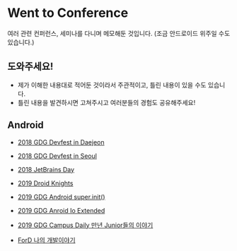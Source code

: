 # Went to Conference
여러 관련 컨퍼런스, 세미나를 다니며 메모해둔 것입니다. (조금 안드로이드 위주일 수도 있습니다.)
## 도와주세요!
* 제가 이해한 내용대로 적어둔 것이라서 주관적이고, 틀린 내용이 있을 수도 있습니다. 
* 틀린 내용을 발견하시면 고쳐주시고 여러분들의 경험도 공유해주세요!

## Android
* [2018 GDG Devfest in Daejeon](https://github.com/jinusong/Went-To-Conference/blob/master/2018%20GDG%20Devfest%20in%20Daejeon.md)

* [2018 GDG Devfest in Seoul](https://github.com/jinusong/Went-To-Conference/blob/master/2018%20GDG%20Devfest%20in%20Seoul.md)

* [2018 JetBrains Day](https://github.com/jinusong/Went-To-Conference/blob/master/2018%20JetBrains%20Day.md)

* [2019 Droid Knights](https://github.com/jinusong/Went-To-Conference/blob/master/2019%20Droid%20Knights.md)

* [2019 GDG Android super.init()](https://github.com/jinusong/Went-To-Conference/blob/master/2019%20GDG%20Android%20super.init().md)

* [2019 GDG Anroid Io Extended](https://github.com/jinusong/Went-To-Conference/blob/master/2019%20GDG%20Anroid%20Io%20Extended.md)

* [2019 GDG Campus Daily 만년 Junior들의 이야기](https://github.com/jinusong/Went-To-Conference/blob/master/2019%20GDG%20Campus%20Daily%20%EB%A7%8C%EB%85%84%20Junior%EB%93%A4%EC%9D%98%20%EC%9D%B4%EC%95%BC%EA%B8%B0%20:%20%EB%8D%B8%EB%A6%AC%EB%A7%8C%EC%A3%BC.md)

* [ForD 나의 개발이야기](https://github.com/jinusong/Went-To-Conference/blob/master/ForD%20%EB%82%98%EC%9D%98%20%EA%B0%9C%EB%B0%9C%EC%9D%B4%EC%95%BC%EA%B8%B0.md)


